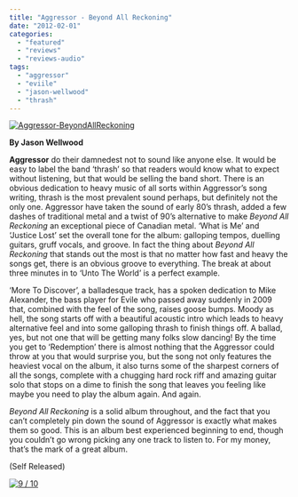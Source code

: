 ```yaml
---
title: "Aggressor - Beyond All Reckoning"
date: "2012-02-01"
categories: 
  - "featured"
  - "reviews"
  - "reviews-audio"
tags: 
  - "aggressor"
  - "eviile"
  - "jason-wellwood"
  - "thrash"
---
```


[![](http://www.hellbound.ca/wp-content/uploads/2012/02/Aggressor-BeyondAllReckoning-590x590.jpg "Aggressor-BeyondAllReckoning")](http://www.hellbound.ca/wp-content/uploads/2012/02/Aggressor-BeyondAllReckoning.jpg)

**By Jason Wellwood**

**Aggressor** do their damnedest not to sound like anyone else. It would be easy to label the band ‘thrash’ so that readers would know what to expect without listening, but that would be selling the band short. There is an obvious dedication to heavy music of all sorts within Aggressor’s song writing, thrash is the most prevalent sound perhaps, but definitely not the only one. Aggressor have taken the sound of early 80’s thrash, added a few dashes of traditional metal and a twist of 90’s alternative to make _Beyond All Reckoning_ an exceptional piece of Canadian metal. ‘What is Me’ and ‘Justice Lost’ set the overall tone for the album: galloping tempos, duelling guitars, gruff vocals, and groove. In fact the thing about _Beyond All Reckoning_ that stands out the most is that no matter how fast and heavy the songs get, there is an obvious groove to everything. The break at about three minutes in to ‘Unto The World’ is a perfect example.

‘More To Discover’, a balladesque track, has a spoken dedication to Mike Alexander, the bass player for Evile who passed away suddenly in 2009 that, combined with the feel of the song, raises goose bumps. Moody as hell, the song starts off with a beautiful acoustic intro which leads to heavy alternative feel and into some galloping thrash to finish things off. A ballad, yes, but not one that will be getting many folks slow dancing! By the time you get to ‘Redemption’ there is almost nothing that the Aggressor could throw at you that would surprise you, but the song not only features the heaviest vocal on the album, it also turns some of the sharpest corners of all the songs, complete with a chugging hard rock riff and amazing guitar solo that stops on a dime to finish the song that leaves you feeling like maybe you need to play the album again. And again.

_Beyond All Reckoning_ is a solid album throughout, and the fact that you can’t completely pin down the sound of Aggressor is exactly what makes them so good. This is an album best experienced beginning to end, though you couldn’t go wrong picking any one track to listen to. For my money, that’s the mark of a great album.

(Self Released)

[![](http://www.hellbound.ca/wp-content/uploads/2009/05/review9.png "9 / 10")](http://www.hellbound.ca/wp-content/uploads/2009/05/review9.png)
